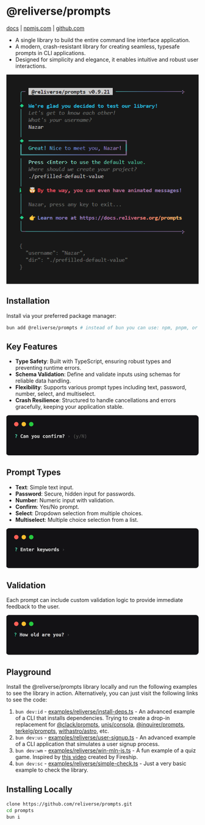 # @reliverse/prompts

[docs](https://docs.reliverse.org/prompts) | [npmjs.com](https://npmjs.com/package/@reliverse/prompts) | [github.com](https://github.com/reliverse/prompts)

- A single library to build the entire command line interface application.
- A modern, crash-resistant library for creating seamless, typesafe prompts in CLI applications.
- Designed for simplicity and elegance, it enables intuitive and robust user interactions.

[![example prompt](./public/example.png)](https://docs.reliverse.org/prompts)

## Installation

Install via your preferred package manager:

```sh
bun add @reliverse/prompts # instead of bun you can use: npm, pnpm, or yarn (deno support is coming soon)
```

## Key Features

- **Type Safety**: Built with TypeScript, ensuring robust types and preventing runtime errors.
- **Schema Validation**: Define and validate inputs using schemas for reliable data handling.
- **Flexibility**: Supports various prompt types including text, password, number, select, and multiselect.
- **Crash Resilience**: Structured to handle cancellations and errors gracefully, keeping your application stable.

[![confirm prompt](./public/confirm.gif)](https://docs.reliverse.org/prompts)

## Prompt Types

- **Text**: Simple text input.
- **Password**: Secure, hidden input for passwords.
- **Number**: Numeric input with validation.
- **Confirm**: Yes/No prompt.
- **Select**: Dropdown selection from multiple choices.
- **Multiselect**: Multiple choice selection from a list.

[![multiselect prompt](./public/list.gif)](https://docs.reliverse.org/prompts)
  
## Validation

Each prompt can include custom validation logic to provide immediate feedback to the user.

[![number prompt with validation](./public/validate.gif)](https://docs.reliverse.org/prompts)

## Playground

Install the @reliverse/prompts library locally and run the following examples to see the library in action. Alternatively, you can just visit the following links to see the code:

1. `bun dev:id` - [examples/reliverse/install-deps.ts](./examples/reliverse/install-deps.ts) - An advanced example of a CLI that installs dependencies. Trying to create a drop-in replacement for [@clack/prompts](https://github.com/bombshell-dev/clack/tree/main/packages/prompts#readme), [unjs/consola](https://github.com/unjs/consola#readme), [@inquirer/prompts](https://github.com/SBoudrias/Inquirer.js#readme), [terkelg/prompts](https://github.com/terkelg/prompts#readme), [withastro/astro](https://github.com/withastro/astro/tree/main/packages/create-astro), etc.
2. `bun dev:us` - [examples/reliverse/user-signup.ts](./examples/reliverse/user-signup.ts) - An advanced example of a CLI application that simulates a user signup process.
3. `bun dev:wm` - [examples/reliverse/win-mln-js.ts](./examples/reliverse/experiments/win-mln-js.ts) - A fun example of a quiz game. Inspired by [this video](https://youtube.com/watch?v=_oHByo8tiEY) created by Fireship.
4. `bun dev:sc` - [examples/reliverse/simple-check.ts](./examples/reliverse/experiments/simple-check.ts) - Just a very basic example to check the library.

## Installing Locally

```sh
clone https://github.com/reliverse/prompts.git
cd prompts
bun i
```
